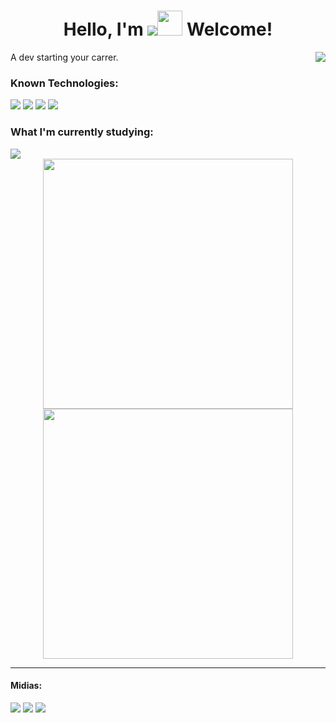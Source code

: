 <h1 align="center">Hello, I'm <img src="https://readme-typing-svg.herokuapp.com?font=&color=%238932F7&size=32&center=true&vCenter=true&width=200&height=28&lines=Lucas+Curty"><img src="https://github.com/kaueMarques/kaueMarques/raw/master/hi.gif" width="40px"/> Welcome!</h1>
<img align="right"  src="https://www.teahub.io/photos/full/284-2841446_pixel-art-cyberpunk-gif.gif"/>
  <p>A dev starting your carrer.</p>
 <h3>Known Technologies:</h3>
 <div>
 <img src="https://img.shields.io/badge/-JavaScript-fffffd?style=flat&logoColor=yellow&logo=javascript">
 <img src="https://img.shields.io/badge/-HTML-fffffd?style=flat&logoColor=orange&logo=html5">
 <img src="https://img.shields.io/badge/-CSS-fffffd?style=flat&logoColor=blue&logo=css3">
  <img src="https://img.shields.io/badge/-React-fffffd?style=flat&logoColor=blue&logo=react">
 </div>
 <h3>What I'm currently studying:</h3>
  <img src="https://img.shields.io/badge/-Node-fffffd?style=flat&logoColor=dark-green&logo=node.js">
  
  <div align="center">
    <img width="400px" src="https://github-readme-stats.vercel.app/api/top-langs/?username=lucascurty&layout=compact&langs_count=16&theme=chartreuse-dark"> 
    <img width="400px" src="https://github-readme-stats.vercel.app/api?username=lucascurty&show_icons=true&theme=chartreuse-dark">
  </div>
<hr>
<h4><strong>Midias:</strong></h4>
<div>
  <a href="https://www.linkedin.com/in/lucas-curty-97398b195/"><img src="https://img.shields.io/badge/-LinkedIn-0A66C2?style=flat&labelColor=0A66C2&logo=Linkedin&Color=withe"></a>
  <a href="https://www.instagram.com/ldcurty/"><img src="https://img.shields.io/badge/-instagram-B4348C?style=flat&logo=Instagram&logoColor=white&link=https://www.instagram.com/jjean_dev"></a>
  <a href="https://twitter.com/Ldcurty"><img src="https://img.shields.io/badge/-Twitter-0077B5?style=flat&logo=Twitter&logoColor=white&link=https://twitter.com/brunadl_"></a>
</div>  
